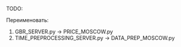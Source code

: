 TODO:


Переименовать: 
1. GBR_SERVER.py -> PRICE_MOSCOW.py
2. TIME_PREPROCESSING_SERVER.py -> DATA_PREP_MOSCOW.py





